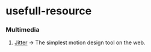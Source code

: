 # usefull-resource

### Multimedia
1. [Jitter](https://jitter.video) -> The simplest motion design tool on the web.

